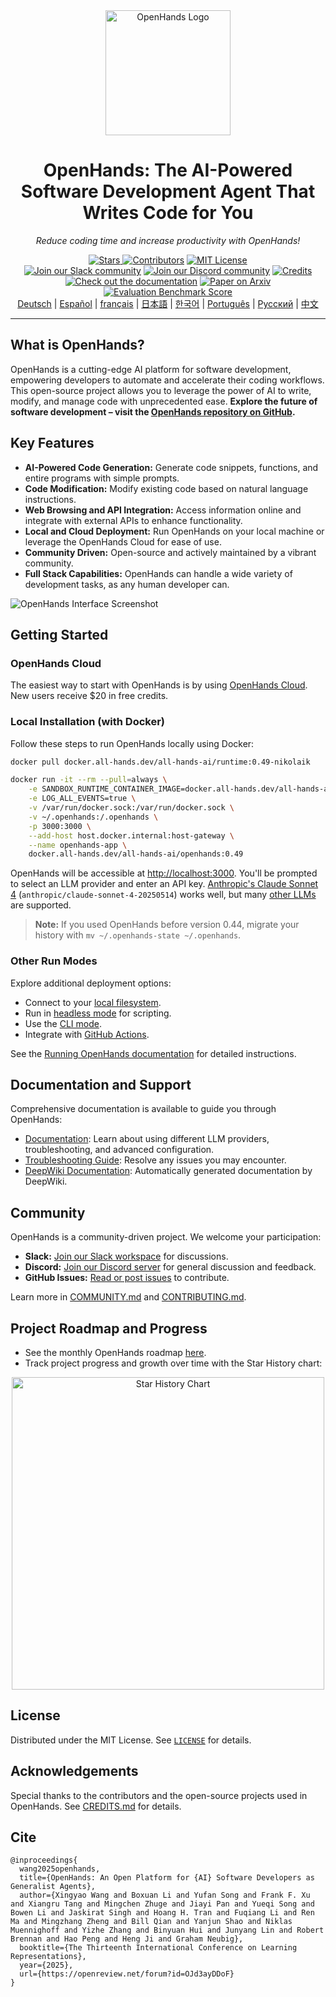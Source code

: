 <div align="center">
  <img src="./docs/static/img/logo.png" alt="OpenHands Logo" width="200">
  <h1>OpenHands: The AI-Powered Software Development Agent That Writes Code for You</h1>
  <p><i>Reduce coding time and increase productivity with OpenHands!</i></p>
  <a href="https://github.com/All-Hands-AI/OpenHands">
      <img src="https://img.shields.io/github/stars/All-Hands-AI/OpenHands?style=for-the-badge&color=blue" alt="Stars">
  </a>
  <a href="https://github.com/All-Hands-AI/OpenHands/graphs/contributors"><img src="https://img.shields.io/github/contributors/All-Hands-AI/OpenHands?style=for-the-badge&color=blue" alt="Contributors"></a>
  <a href="https://github.com/All-Hands-AI/OpenHands/blob/main/LICENSE"><img src="https://img.shields.io/github/license/All-Hands-AI/OpenHands?style=for-the-badge&color=blue" alt="MIT License"></a>
</div>

<div align="center">
  <a href="https://join.slack.com/t/openhands-ai/shared_invite/zt-3847of6xi-xuYJIPa6YIPg4ElbDWbtSA"><img src="https://img.shields.io/badge/Slack-Join%20Us-red?logo=slack&logoColor=white&style=for-the-badge" alt="Join our Slack community"></a>
  <a href="https://discord.gg/ESHStjSjD4"><img src="https://img.shields.io/badge/Discord-Join%20Us-purple?logo=discord&logoColor=white&style=for-the-badge" alt="Join our Discord community"></a>
  <a href="https://github.com/All-Hands-AI/OpenHands/blob/main/CREDITS.md"><img src="https://img.shields.io/badge/Project-Credits-blue?style=for-the-badge&color=FFE165&logo=github&logoColor=white" alt="Credits"></a>
  <br/>
  <a href="https://docs.all-hands.dev/usage/getting-started"><img src="https://img.shields.io/badge/Documentation-000?logo=googledocs&logoColor=FFE165&style=for-the-badge" alt="Check out the documentation"></a>
  <a href="https://arxiv.org/abs/2407.16741"><img src="https://img.shields.io/badge/Paper%20on%20Arxiv-000?logoColor=FFE165&logo=arxiv&style=for-the-badge" alt="Paper on Arxiv"></a>
  <a href="https://docs.google.com/spreadsheets/d/1wOUdFCMyY6Nt0AIqF705KN4JKOWgeI4wUGUP60krXXs/edit?gid=0#gid=0"><img src="https://img.shields.io/badge/Benchmark%20score-000?logoColor=FFE165&logo=huggingface&style=for-the-badge" alt="Evaluation Benchmark Score"></a>
</div>

<!-- Keep these links. Translations will automatically update with the README. -->
<div align="center">
  <a href="https://www.readme-i18n.com/All-Hands-AI/OpenHands?lang=de">Deutsch</a> |
  <a href="https://www.readme-i18n.com/All-Hands-AI/OpenHands?lang=es">Español</a> |
  <a href="https://www.readme-i18n.com/All-Hands-AI/OpenHands?lang=fr">français</a> |
  <a href="https://www.readme-i18n.com/All-Hands-AI/OpenHands?lang=ja">日本語</a> |
  <a href="https://www.readme-i18n.com/All-Hands-AI/OpenHands?lang=ko">한국어</a> |
  <a href="https://www.readme-i18n.com/All-Hands-AI/OpenHands?lang=pt">Português</a> |
  <a href="https://www.readme-i18n.com/All-Hands-AI/OpenHands?lang=ru">Русский</a> |
  <a href="https://www.readme-i18n.com/All-Hands-AI/OpenHands?lang=zh">中文</a>
  <hr>
</div>

## What is OpenHands?

OpenHands is a cutting-edge AI platform for software development, empowering developers to automate and accelerate their coding workflows.  This open-source project allows you to leverage the power of AI to write, modify, and manage code with unprecedented ease.  **Explore the future of software development – visit the [OpenHands repository on GitHub](https://github.com/All-Hands-AI/OpenHands).**

## Key Features

*   **AI-Powered Code Generation:** Generate code snippets, functions, and entire programs with simple prompts.
*   **Code Modification:** Modify existing code based on natural language instructions.
*   **Web Browsing and API Integration:** Access information online and integrate with external APIs to enhance functionality.
*   **Local and Cloud Deployment:**  Run OpenHands on your local machine or leverage the OpenHands Cloud for ease of use.
*   **Community Driven:** Open-source and actively maintained by a vibrant community.
*   **Full Stack Capabilities:** OpenHands can handle a wide variety of development tasks, as any human developer can.

![OpenHands Interface Screenshot](./docs/static/img/screenshot.png)

## Getting Started

### OpenHands Cloud

The easiest way to start with OpenHands is by using [OpenHands Cloud](https://app.all-hands.dev). New users receive $20 in free credits.

### Local Installation (with Docker)

Follow these steps to run OpenHands locally using Docker:

```bash
docker pull docker.all-hands.dev/all-hands-ai/runtime:0.49-nikolaik

docker run -it --rm --pull=always \
    -e SANDBOX_RUNTIME_CONTAINER_IMAGE=docker.all-hands.dev/all-hands-ai/runtime:0.49-nikolaik \
    -e LOG_ALL_EVENTS=true \
    -v /var/run/docker.sock:/var/run/docker.sock \
    -v ~/.openhands:/.openhands \
    -p 3000:3000 \
    --add-host host.docker.internal:host-gateway \
    --name openhands-app \
    docker.all-hands.dev/all-hands-ai/openhands:0.49
```

OpenHands will be accessible at [http://localhost:3000](http://localhost:3000).  You'll be prompted to select an LLM provider and enter an API key.  [Anthropic's Claude Sonnet 4](https://www.anthropic.com/api) (`anthropic/claude-sonnet-4-20250514`) works well, but many [other LLMs](https://docs.all-hands.dev/usage/llms) are supported.

> **Note:** If you used OpenHands before version 0.44, migrate your history with `mv ~/.openhands-state ~/.openhands`.

### Other Run Modes

Explore additional deployment options:

*   Connect to your [local filesystem](https://docs.all-hands.dev/usage/runtimes/docker#connecting-to-your-filesystem).
*   Run in [headless mode](https://docs.all-hands.dev/usage/how-to/headless-mode) for scripting.
*   Use the [CLI mode](https://docs.all-hands.dev/usage/how-to/cli-mode).
*   Integrate with [GitHub Actions](https://docs.all-hands.dev/usage/how-to/github-action).

See the [Running OpenHands documentation](https://docs.all-hands.dev/usage/installation) for detailed instructions.

## Documentation and Support

Comprehensive documentation is available to guide you through OpenHands:

*   [Documentation](https://docs.all-hands.dev/usage/getting-started): Learn about using different LLM providers, troubleshooting, and advanced configuration.
*   [Troubleshooting Guide](https://docs.all-hands.dev/usage/troubleshooting): Resolve any issues you may encounter.
*   [DeepWiki Documentation](https://deepwiki.com/All-Hands-AI/OpenHands): Automatically generated documentation by DeepWiki.

## Community

OpenHands is a community-driven project.  We welcome your participation:

*   **Slack:** [Join our Slack workspace](https://join.slack.com/t/openhands-ai/shared_invite/zt-3847of6xi-xuYJIPa6YIPg4ElbDWbtSA) for discussions.
*   **Discord:** [Join our Discord server](https://discord.gg/ESHStjSjD4) for general discussion and feedback.
*   **GitHub Issues:** [Read or post issues](https://github.com/All-Hands-AI/OpenHands/issues) to contribute.

Learn more in [COMMUNITY.md](./COMMUNITY.md) and [CONTRIBUTING.md](./CONTRIBUTING.md).

## Project Roadmap and Progress

*   See the monthly OpenHands roadmap [here](https://github.com/orgs/All-Hands-AI/projects/1).
*   Track project progress and growth over time with the Star History chart:

<p align="center">
  <a href="https://star-history.com/#All-Hands-AI/OpenHands&Date">
    <img src="https://api.star-history.com/svg?repos=All-Hands-AI/OpenHands&type=Date" width="500" alt="Star History Chart">
  </a>
</p>

## License

Distributed under the MIT License.  See [`LICENSE`](./LICENSE) for details.

## Acknowledgements

Special thanks to the contributors and the open-source projects used in OpenHands. See [CREDITS.md](./CREDITS.md) for details.

## Cite

```
@inproceedings{
  wang2025openhands,
  title={OpenHands: An Open Platform for {AI} Software Developers as Generalist Agents},
  author={Xingyao Wang and Boxuan Li and Yufan Song and Frank F. Xu and Xiangru Tang and Mingchen Zhuge and Jiayi Pan and Yueqi Song and Bowen Li and Jaskirat Singh and Hoang H. Tran and Fuqiang Li and Ren Ma and Mingzhang Zheng and Bill Qian and Yanjun Shao and Niklas Muennighoff and Yizhe Zhang and Binyuan Hui and Junyang Lin and Robert Brennan and Hao Peng and Heng Ji and Graham Neubig},
  booktitle={The Thirteenth International Conference on Learning Representations},
  year={2025},
  url={https://openreview.net/forum?id=OJd3ayDDoF}
}
```